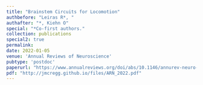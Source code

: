 ```yaml
---
title: "Brainstem Circuits for Locomotion"
authbefore: "Leiras R*, "
authafter: "*, Kiehn O"
special: "*Co-first authors."
collection: publications
special2: true
permalink:
date: 2022-01-05
venue: 'Annual Reviews of Neuroscience'
pubtype: 'postdoc'
paperurl: "https://www.annualreviews.org/doi/abs/10.1146/annurev-neuro-082321-025137"
pdf: "http://jmcregg.github.io/files/ARN_2022.pdf"
---
```

